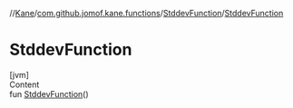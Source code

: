 //[Kane](../../index.md)/[com.github.jomof.kane.functions](../index.md)/[StddevFunction](index.md)/[StddevFunction](-stddev-function.md)



# StddevFunction  
[jvm]  
Content  
fun [StddevFunction](-stddev-function.md)()  



